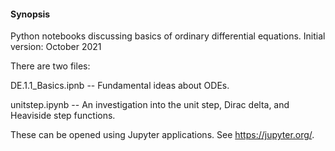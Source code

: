 #### Synopsis

Python notebooks discussing basics of ordinary differential equations. Initial version: October 2021

There are two files:

  DE.1.1_Basics.ipnb -- Fundamental ideas about ODEs.
  
  unitstep.ipynb     -- An investigation into the unit step, Dirac delta, and Heaviside step functions.

These can be opened using Jupyter applications. See https://jupyter.org/.

